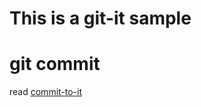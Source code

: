 This is a git-it sample
===

# git commit

read  [commit-to-it](http://jlord.us/git-it/challenges-zhtw/commit_to_it.html)

